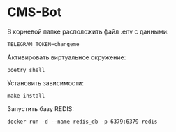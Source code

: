 # CMS-Bot


В корневой папке расположить файл .env c данными:
```
TELEGRAM_TOKEN=changeme
```

Активировать виртуальное окружение:
```
poetry shell
```

Установить зависимости:
```
make install
```

Запустить базу REDIS:
```
docker run -d --name redis_db -p 6379:6379 redis
```
